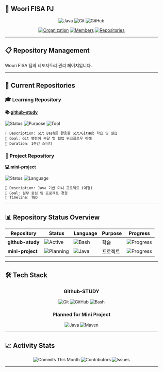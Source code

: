 ## 💙 Woori FISA PJ

<div align="center">

![Java](https://img.shields.io/badge/Java-ED8B00?style=plastic&logo=openjdk&logoColor=white)
![Git](https://img.shields.io/badge/Git-F05032?style=plastic&logo=git&logoColor=white)
![GitHub](https://img.shields.io/badge/GitHub-100000?style=plastic&logo=github&logoColor=white)

[![Organization](https://img.shields.io/badge/Organization-WooriFISA-blue?style=plastic)](https://github.com/우리FISA조직명)
[![Members](https://img.shields.io/badge/Members-4-brightgreen?style=plastic)](https://github.com/orgs/우리FISA조직명/people)
[![Repositories](https://img.shields.io/badge/Repositories-2-orange?style=plastic)](https://github.com/우리FISA조직명)

</div>

---

## 📋 Repository Management

Woori FISA 팀의 레포지토리 관리 페이지입니다.

---

## 📁 Current Repositories

### 🎓 Learning Repository
<div align="left">

**📚 [github-study](https://github.com/FISA-STUDY/Github-study)**

![Status](https://img.shields.io/badge/Status-Active-success?style=plastic)
![Purpose](https://img.shields.io/badge/Purpose-Git%20Practice-blue?style=plastic)
![Tool](https://img.shields.io/badge/Tool-Git%20Bash-lightgrey?style=plastic)

```
📝 Description: Git Bash를 활용한 Git/GitHub 학습 및 실습
🎯 Goal: Git 명령어 숙달 및 협업 워크플로우 이해
📅 Duration: 1주간 스터디
```

</div>

### 🚀 Project Repository
<div align="left">

**💻 [mini-project](https://github.com/FISA-STUDY/mini-project)**

![Status](https://img.shields.io/badge/Status-Planning-yellow?style=plastic)
![Language](https://img.shields.io/badge/Language-Java-orange?style=plastic)

```
📝 Description: Java 기반 미니 프로젝트 (예정)
🎯 Goal: 실무 중심 팀 프로젝트 경험
📅 Timeline: TBD
```

</div>

---

## 📊 Repository Status Overview

<div align="center">

| Repository | Status | Language | Purpose | Progress |
|------------|--------|----------|---------|----------|
| **github-study** | ![Active](https://img.shields.io/badge/Active-success?style=plastic) | ![Bash](https://img.shields.io/badge/Git%20Bash-lightgrey?style=plastic) | 학습 | ![Progress](https://img.shields.io/badge/Progress-0%25-brightgreen?style=plastic) |
| **mini-project** | ![Planning](https://img.shields.io/badge/Planning-yellow?style=plastic) | ![Java](https://img.shields.io/badge/Java-orange?style=plastic) | 프로젝트 | ![Progress](https://img.shields.io/badge/Progress-0%25-lightgrey?style=plastic) |

</div>

---

## 🛠️ Tech Stack

<div align="center">

### Github-STUDY
![Git](https://img.shields.io/badge/Git-F05032?style=plastic&logo=git&logoColor=white)
![GitHub](https://img.shields.io/badge/GitHub-181717?style=plastic&logo=github&logoColor=white)
![Bash](https://img.shields.io/badge/Git%20Bash-4EAA25?style=plastic&logo=gnu-bash&logoColor=white)

### Planned for Mini Project
![Java](https://img.shields.io/badge/Java-ED8B00?style=plastic&logo=openjdk&logoColor=white)
![Maven](https://img.shields.io/badge/Maven-02303A?style=plastic&logo=maven&logoColor=white)

</div>

---

## 📈 Activity Stats

<div align="center">

![Commits This Month](https://img.shields.io/badge/Commits%20This%20Month-45+-blue?style=for-the-badge&logo=github)
![Contributors](https://img.shields.io/badge/Contributors-4-green?style=for-the-badge&logo=github)
![Issues](https://img.shields.io/badge/Open%20Issues-2-red?style=for-the-badge&logo=github)

</div>

---
